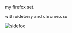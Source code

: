 my firefox set.

with sidebery and chrome.css

![sidefox](https://github.com/ocfox/sidefox/assets/47410251/44949176-f07f-47fb-bce5-29f64be5383b)
